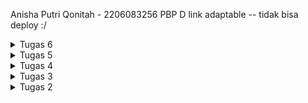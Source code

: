 Anisha Putri Qonitah - 2206083256
PBP D
link adaptable -- tidak bisa deploy :/

<details>
<summary> Tugas 6 </summary>

### Perbedaan Antara Asynchronous Programming dan Synchronous Programming:

1. Synchronous Programming:
   - Pada pemrograman synchronous, tugas-tugas dieksekusi secara berurutan, satu per satu.
   - Program akan menunggu tugas saat ini selesai sebelum melanjutkan ke tugas berikutnya.
   - Jika suatu tugas membutuhkan waktu yang lama (misalnya, mengunduh file besar), itu dapat menghentikan seluruh program.

2. Asynchronous Programming:
   - Dalam pemrograman asynchronous, tugas-tugas dapat dieksekusi secara bersamaan tanpa harus menunggu tugas sebelumnya selesai.
   - Tugas yang membutuhkan waktu, seperti operasi jaringan atau operasi I/O (input/output), dapat berjalan di latar belakang tanpa menghentikan program utama.
   - Ini sangat bermanfaat dalam pengembangan web karena memungkinkan aplikasi berinteraksi dengan server dan sumber daya eksternal tanpa menghalangi antarmuka pengguna.

## Paradigma Event-Driven Programming:

- Paradigma event-driven programming adalah pendekatan di mana program merespons kejadian (events) yang terjadi, seperti klik tombol, pengiriman permintaan HTTP, atau perubahan status.
- Contoh penerapannya dalam tugas ini adalah ketika Anda menggunakan AJAX untuk mengirim permintaan HTTP ke server, Anda menentukan fungsi yang akan dipanggil ketika respons diterima. Fungsi ini akan dijalankan saat respons tiba, mengikuti pola event-driven.

## Penerapan Asynchronous Programming pada AJAX:

- Dalam konteks AJAX (Asynchronous JavaScript and XML), asynchronous programming memungkinkan Anda untuk mengirim permintaan HTTP ke server dan melanjutkan eksekusi kode tanpa harus menunggu respons dari server. Anda menentukan callback yang akan dijalankan ketika respons tiba.

## Perbandingan Fetch API dan jQuery untuk AJAX:

1. Fetch API:
   - Fetch API adalah API bawaan dalam JavaScript yang memungkinkan Anda untuk mengirim permintaan HTTP asinkron secara sederhana dan kuat.
   - Ia mendukung promise, yang memudahkan penanganan respons dan kesalahan.
   - Ia lebih modern, lebih ringan, dan memungkinkan penggunaan terkini seperti async/await.

2. jQuery:
   - jQuery adalah perpustakaan JavaScript yang memudahkan pengembangan web, termasuk AJAX.
   - Ia memiliki sintaks yang lebih ringkas daripada Fetch API.
   - Namun, jQuery adalah perpustakaan yang lebih besar dan mungkin overkill jika Anda hanya memerlukan AJAX.

Penggunaan Fetch API lebih direkomendasikan karena ia adalah bagian dari JavaScript standar, lebih ringan, dan modern dengan dukungan promise. Ini lebih cocok untuk proyek-proyek baru dan memungkinkan praktik terbaik dalam pengembangan web.
Namun, dalam beberapa kasus, penggunaan jQuery mungkin tetap diperlukan jika Anda sudah memiliki kode yang menggunakan jQuery atau proyek lama yang masih bergantung pada perpustakaan ini.

## Jelaskan bagaimana cara kamu mengimplementasikan checklist di atas secara step-by-step (bukan hanya sekadar mengikuti tutorial).

### Ubahlah kode cards data item agar dapat mendukung AJAX GET & Lakukan pengambilan task menggunakan AJAX GET.
    Perbarui kode HTML untuk halaman utama (main.html) untuk menghilangkan item-item yang sebelumnya di-generate oleh template.
    Tambahkan wadah (container) untuk item-item yang akan diambil melalui AJAX.
    Implementasi ajax get di scripts sesuai dengan ketentuan

### Buatlah sebuah tombol yang membuka sebuah modal dengan form untuk menambahkan item.
    di main.html buat tombol baru di navigation bar dengan nama add product by AJAX
    buat modal form di main.html untuk menambahkan item baru
    buat fungsi add_product agar item baru muncul

### Buatlah fungsi view baru untuk menambahkan item baru ke dalam basis data.
    Import from django.views.decorators.csrf import csrf_exempt pada berkas views.py.
    Di view.py buat fungsi baru dengan nama add_produt_ajax
    Tambahkan dekorator @csrf_exempt di atas fungsi add_product_ajax
    
### Buatlah path /create-ajax/ yang mengarah ke fungsi view yang baru kamu buat & Hubungkan form yang telah kamu buat di dalam modal kamu ke path /create-ajax/.
    Buka berkas urls.py pada folder main dan import fungsi get_product_json serta add_product_ajax.
    Tambahkan path url kedua fungsi tersebut ke dalam urlpatterns.

### Lakukan refresh pada halaman utama secara asinkronus untuk menampilkan daftar item terbaru tanpa reload halaman utama secara keseluruhan.
    di main.html buat async function yaitu refreshProduct yang akan reload item

### Melakukan perintah collectstatic.
    Perintah ini bertujuan untuk mengumpulkan file static dari setiap aplikasi kamu ke dalam suatu folder yang dapat dengan mudah disajikan pada produksi.
    di cmd jalankan perindah pyhton manage.py collectstatic

### Melakukan deployment ke PaaS PBP Fasilkom UI dan sertakan tautan aplikasi pada file README.md.
    isi secret di github
    mengubah dokku_app_name sesuai ketentuan
    git commit push di cmd 


</details>

<details>
<summary> Tugas 5 </summary>

## Jelaskan manfaat dari setiap element selector dan kapan waktu yang tepat untuk menggunakannya.
### Universal Selector (*):
Manfaat: Selector ini memilih semua elemen dalam halaman.
Kapan Menggunakan: Anda harus sangat hati-hati saat menggunakan universal selector, karena dapat memengaruhi semua elemen di halaman. Sebaiknya hanya digunakan dalam kasus tertentu di mana Anda perlu mengatur beberapa properti CSS secara global.

### Type Selector (Elemen):
Manfaat: Selector ini memilih semua elemen dengan tipe yang cocok (misalnya, p untuk semua elemen paragraf).
Kapan Menggunakan: Cocok digunakan ketika Anda ingin mengatur gaya secara umum untuk tipe elemen tertentu di seluruh situs web.

### ID Selector (#id):
Manfaat: Selector ini memilih elemen berdasarkan ID yang unik.
Kapan Menggunakan: Berguna ketika Anda ingin mengatur gaya untuk elemen yang memiliki ID unik. Sebaiknya hanya digunakan satu kali per halaman karena ID harus unik.

### Class Selector (.class):
Manfaat: Selector ini memilih elemen berdasarkan kelas yang diberikan.
Kapan Menggunakan: Berguna ketika Anda ingin mengatur gaya untuk beberapa elemen yang memiliki kelas yang sama. Anda dapat menggunakannya berkali-kali pada halaman yang berbeda.

### Descendant Selector (Space):
Manfaat: Selector ini memilih elemen yang merupakan keturunan dari elemen lain, di mana elemen keturunan berada dalam elemen yang lebih tinggi dalam struktur dokumen.
Kapan Menggunakan: Berguna ketika Anda ingin mengatur gaya untuk elemen-elemen dalam konteks tertentu, misalnya, semua elemen p dalam elemen div.

### Child Selector (>):
Manfaat: Selector ini memilih elemen yang merupakan anak langsung dari elemen lain.
Kapan Menggunakan: Cocok ketika Anda ingin mengatur gaya untuk elemen yang langsung menjadi anak dari elemen lain, tanpa memperhatikan elemen-elemen lebih dalam dalam struktur.

### Adjacent Sibling Selector (+):
Manfaat: Selector ini memilih elemen yang merupakan saudara sejajar (sibling) dari elemen lain, yang memiliki elemen yang sama dengan elemen lain tersebut.
Kapan Menggunakan: Berguna ketika Anda ingin mengatur gaya untuk elemen yang berdekatan secara langsung dengan elemen lain yang memiliki elemen yang sama.

### General Sibling Selector (~):
Manfaat: Selector ini memilih elemen yang merupakan saudara sejajar (sibling) dari elemen lain yang memiliki elemen yang sama, tanpa memperhatikan posisi relatifnya.
Kapan Menggunakan: Sama seperti adjacent sibling selector, tetapi lebih fleksibel karena tidak harus berdekatan secara langsung.

## Jelaskan HTML5 Tag yang kamu ketahui.
HTML5 (Hypertext Markup Language versi 5) mempunyai banyak tag yang memungkinkan pengembang web untuk merinci struktur halaman web dengan lebih baik dan mengintegrasikan elemen-elemen modern ke dalam desain. Berikut 5 contoh tag:
<header>: Digunakan untuk mendefinisikan header atau bagian atas dari halaman web. Biasanya berisi elemen-elemen seperti judul, logo, dan navigasi.

<nav>: Mengelompokkan elemen-elemen navigasi, seperti menu, dalam satu blok. Ini membantu dalam membuat menu situs web.

<section>: Menggambarkan bagian dari halaman web yang memiliki tema atau konten yang terkait. Berguna untuk memecah konten menjadi bagian-bagian logis.

<article>: Digunakan untuk menandai sebuah artikel atau entitas yang mandiri dalam halaman web. Misalnya, sebuah berita atau posting blog yang dapat berdiri sendiri.

<aside>: Mengidentifikasi konten yang terkait dengan konten di sekitarnya dan biasanya ditempatkan di samping konten utama. Ini sering digunakan untuk iklan atau sidebar.

## Jelaskan perbedaan antara margin dan padding.
### Margin:
Margin adalah ruang di luar elemen, di antara elemen tersebut dan elemen-elemen sekitarnya.
Margin dapat digunakan untuk mengontrol jarak antara elemen dan elemen-elemen lain di sekitarnya atau batasan area elemen terhadap elemen-elemen lain.
Margin tidak memiliki latar belakang atau warna latar belakang dan tidak memengaruhi tampilan elemen itu sendiri.
Jika ada dua elemen dengan margin yang saling bersentuhan, marginnya akan digabungkan sehingga terbentuk margin tunggal di antara keduanya.

### Padding:
Padding adalah ruang di dalam elemen, di antara konten elemen dan tepi elemen itu sendiri.
Padding digunakan untuk mengontrol jarak antara konten elemen dan batasan elemen tersebut.
Padding memiliki latar belakang dan warna latar belakang yang sama dengan elemen itu sendiri, sehingga mempengaruhi tampilan elemen tersebut.
Padding tidak memengaruhi tata letak elemen-elemen sekitarnya, hanya memengaruhi konten di dalam elemen itu sendiri.

Perbedaan kunci antara margin dan padding adalah bahwa margin memengaruhi tata letak elemen di antara elemen-elemen sekitarnya, sedangkan padding memengaruhi tampilan elemen itu sendiri, khususnya pada bagian dalam elemen tersebut.

## Jelaskan perbedaan antara framework CSS Tailwind dan Bootstrap. Kapan sebaiknya kita menggunakan Bootstrap daripada Tailwind, dan sebaliknya?

### Bootstrap:
Memiliki komponen siap pakai.
Menggunakan banyak class CSS bawaan.
Menyediakan tema bawaan.
Cocok untuk pengembangan cepat atau jika tidak memiliki pengalaman dalam menulis CSS.

### Tailwind CSS:
Menggunakan pendekatan "utility-first."
Memungkinkan customisasi yang tinggi.
Tidak memiliki tema bawaan.
Cocok jika ingin kontrol tinggi terhadap desain atau ingin mengurangi ukuran file CSS.

Bootstrap cocok untuk proyek cepat dengan komponen siap pakai, sedangkan Tailwind cocok untuk proyek yang memerlukan desain yang sangat kustom atau jika memiliki pemahaman yang kuat tentang CSS.

## Jelaskan bagaimana cara kamu mengimplementasikan checklist di atas secara step-by-step (bukan hanya sekadar mengikuti tutorial).
### Kustomisasi desain pada templat HTML yang telah dibuat pada Tugas 4 dengan menggunakan CSS atau CSS framework (seperti Bootstrap, Tailwind, Bulma) dengan ketentuan sebagai berikut
### Kustomisasi halaman login, register, dan tambah inventori semenarik mungkin.
    Di base.html tambahkan meta name dan Bootstrap CSS dan juga JS.
    Tambahkan navigation bar menggunakan Bootstrap pada halaman main.html
    Tambahkan tombol edit di main.html
    Diatas main.html, login.html, edit_product.html, register.html masukan html tag style 
    Isi style dengan warna atau backgroud yang diinginkan

### Kustomisasi halaman daftar inventori menjadi lebih berwarna maupun menggunakan apporach lain seperti menggunakan Card.
    Dalam style ganti backgroud image menjadi gambar yang diinginkan
    Ganti warna tabel dan font
    Tambahkan navigation bar (Bootstrap)
    Pindahkan tombol logout dan add product ke dalam navigation bar

### Menjawab beberapa pertanyaan berikut pada README.md pada root folder (silakan modifikasi README.md yang telah kamu buat sebelumnya; tambahkan subjudul untuk setiap tugas).
    menulis jawaban di read.me dan rapihkan 

### Memberikan warna yang berbeda (teks atau background) pada baris terakhir dari item pada inventori anda menggunakan CSS.
    dalam style tambahkan .custom-row.last-row td dan pilih warna yang sesuai dengan keinginan kita
    dalam for loop product <tr class="custom-row{% if forloop.last %} last-row{% endif %}"> agar warna yang diubah adalah baris terakhir
    

### Melakukan add-commit-push ke GitHub.
</details>

<details>
<summary> Tugas 4 </summary>

## Apa itu Django UserCreationForm, dan jelaskan apa kelebihan dan kekurangannya?
    Django UserCreationForm adalah salah satu bentuk dari Django's built-in forms yang digunakan untuk membuat formulir pendaftaran pengguna. Form ini memudahkan pengembang web untuk membuat formulir pendaftaran pengguna dengan cepat dan mudah. UserCreationForm memerlukan input seperti username, password, dan konfirmasi password. Kelebihannya termasuk kemudahan penggunaan dan integrasi yang baik dengan sistem otentikasi Django, serta validasi bawaan yang membantu mencegah kesalahan saat pendaftaran pengguna. Kekurangannya adalah kemungkinan kurang fleksibel dalam hal desain, sehingga jika Anda memerlukan tampilan atau fitur pendaftaran yang sangat kustom, Anda mungkin perlu menyesuaikan lebih lanjut.

## Apa perbedaan antara autentikasi dan otorisasi dalam konteks Django, dan mengapa keduanya penting?
    Autentikasi adalah proses untuk mengidentifikasi pengguna, yaitu memverifikasi apakah seseorang adalah pengguna yang sah dan memberikan akses ke akun mereka. Django memiliki sistem otentikasi yang kuat yang memungkinkan pengguna untuk masuk ke akun mereka dengan menggunakan username dan password atau metode autentikasi lainnya seperti OAuth.

    Otorisasi adalah proses yang mengatur hak akses pengguna yang telah diautentikasi. Ini menentukan apa yang diizinkan atau tidak diizinkan oleh pengguna dalam aplikasi. Django memiliki sistem otorisasi yang memungkinkan pengembang untuk menentukan hak akses berdasarkan peran (roles) pengguna atau izin khusus.

    Keduanya penting dalam konteks Django karena autentikasi memungkinkan Anda untuk mengidentifikasi pengguna yang menggunakan aplikasi Anda, sementara otorisasi memastikan bahwa pengguna hanya dapat mengakses bagian dari aplikasi yang sesuai dengan peran dan izin mereka. Kombinasi keduanya adalah yang membuat aplikasi aman dan mengontrol akses.

## Apa itu cookies dalam konteks aplikasi web, dan bagaimana Django menggunakan cookies untuk mengelola data sesi pengguna?
    Cookies adalah potongan kecil data yang disimpan di sisi klien (browser pengguna) dan dikirim kembali ke server saat permintaan berikutnya. Dalam konteks aplikasi web, cookies digunakan untuk mengelola data sesi pengguna, menyimpan preferensi, atau melacak informasi lainnya yang dibutuhkan dalam beberapa permintaan HTTP berurutan.
    Django menggunakan cookies untuk mengelola sesi pengguna dengan cara yang aman. Ini sering dilakukan dengan menggunakan Django's session framework. Framework ini memungkinkan Anda untuk menyimpan data sesi pengguna di server, sementara cookie yang unik disematkan di sisi klien untuk mengidentifikasi sesi tersebut. Ini membantu menjaga data sesi yang aman, karena data sesi tidak disimpan di sisi klien.

## Apakah penggunaan cookies aman secara default dalam pengembangan web, atau apakah ada risiko potensial yang harus diwaspadai?
    Secara default, penggunaan cookies dalam pengembangan web relatif aman, terutama jika Anda mengikuti praktik terbaik untuk menghindari kerentanan keamanan. Namun, ada beberapa risiko potensial yang perlu diwaspadai:
    Session hijacking: Meskipun Django session framework aman, jika cookies diambil oleh pihak yang tidak sah, mereka dapat mengakses sesi pengguna.
    Cross-Site Scripting (XSS): Jika aplikasi Anda rentan terhadap serangan XSS, penyerang dapat mencuri cookies pengguna.
    Data sensitif: Jika Anda menyimpan data sensitif dalam cookies, risiko keamanan meningkat.
    Untuk mengurangi risiko ini, pastikan untuk mengimplementasikan praktik keamanan seperti mengaktifkan HTTPS, menjalankan validasi di server, dan menghindari penyimpanan data sensitif di cookies. Django sendiri memiliki beberapa perlindungan bawaan untuk mengatasi beberapa risiko ini, tetapi perlu dilakukan penyesuaian tambahan sesuai dengan kebutuhan proyek Anda.

## Jelaskan bagaimana cara kamu mengimplementasikan checklist di atas secara step-by-step (bukan hanya sekadar mengikuti tutorial).
### Mengimplementasikan fungsi registrasi, login, dan logout untuk memungkinkan pengguna untuk mengakses aplikasi sebelumnya dengan lancar.
        jalankan virtual environment
        di view.py buat fungsi register, login, logout 
        import fungsi dan tambahkan path url ke urlpatterns di urls.py
        tambahkan kode login required di atas fungsi show_main

### Membuat dua akun pengguna dengan masing-masing tiga dummy data menggunakan model yang telah dibuat pada aplikasi sebelumnya untuk setiap akun di lokal.
        import kode untuk fungsi
        runserver, buka web browser localhost
        registrasi akun, lalu buat 3 item baru
        logout dan membuat akun baru dan tambahkan 3 item baru

### Menghubungkan model Item dengan User.
        import model 
        di models.py tambahkan user di item
        di views.py ubah kode create_product dengan menambah request user
        tambahkan request name di context show_main
        migrasi model
        runserver untuk melihat hasilnya

### Menampilkan detail informasi pengguna yang sedang logged in seperti username dan menerapkan cookies seperti last login pada halaman utama aplikasi.
        mengubah fungsi login dan logout dengan menambahkan informasi cookie last_login 
        menambahkan last_login ke dalam context show_main
        menambahkan kata kata last login ke dalam main.html

### Mengimplementasi Bonus
        membuat fungsi add, decrement dan remove product dalam view.py
        import fungsi, tambahkan path ke urlpatterns
        tambahkan button di main.html

### Melakukan add-commit-push ke GitHub.

</details>

<details>
<summary> Tugas 3 </summary>

## Apa perbedaan antara form POST dan form GET dalam Django?
    Form POST: Ketika mengirimkan formulir dengan metode POST dalam Django, data yang dikirimkan tidak ditampilkan di URL. Data tersebut dikirim sebagai bagian dari tubuh permintaan HTTP, yang tidak terlihat oleh pengguna. Form POST biasanya digunakan untuk mengirim data yang sensitif atau besar, seperti kata sandi atau file.

    Form GET: Dalam form GET, data yang dikirim ditambahkan ke URL sebagai parameter query string. Ini membuat data tersebut dapat dilihat oleh pengguna dan tersimpan dalam riwayat web browser. Form GET biasanya digunakan untuk permintaan yang bersifat idempoten (tidak mengubah data di server) dan ketika ingin data tersebut dapat dibagikan atau disimpan dalam bookmark.

## Apa perbedaan utama antara XML, JSON, dan HTML dalam konteks pengiriman data?
    XML (eXtensible Markup Language): XML adalah bahasa markup yang digunakan untuk mengatur dan mengirimkan data terstruktur. Ini sering digunakan dalam pertukaran data antara sistem yang berbeda dan mendukung validasi dengan skema. XML berfokus pada struktur hierarki dan umumnya lebih berat dalam hal sintaksis.

    JSON (JavaScript Object Notation): JSON adalah format pertukaran data yang ringkas dan mudah dibaca oleh mesin dan manusia. Ini berfokus pada objek dan array, membuatnya ideal untuk pertukaran data dalam bahasa pemrograman. JSON sering digunakan dalam aplikasi web modern karena ringkas dan efisien.

    HTML (Hypertext Markup Language): HTML adalah bahasa markup yang digunakan untuk membuat halaman web. Ini berfokus pada presentasi dan struktur tampilan. Meskipun tidak dirancang untuk pertukaran data, HTML sering digunakan untuk menampilkan data dalam tampilan web.

## Mengapa JSON sering digunakan dalam pertukaran data antara aplikasi web modern?
    JSON ringkas dan mudah dibaca, membuatnya efisien dalam pengiriman data melalui jaringan.
    Dukungan yang luas dalam berbagai bahasa pemrograman membuatnya mudah diimplementasikan dalam berbagai teknologi web.
    JSON mendukung struktur data berbasis objek dan array, yang sesuai dengan cara modern aplikasi web menyusun dan mengelola data.
    JSON mendukung tipe data umum seperti string, angka, boolean, objek, dan array, sehingga cocok untuk berbagai jenis data.
    JSON mendukung data terstruktur dan fleksibel tanpa memerlukan skema yang kaku, memudahkan pengembangan dan evolusi aplikasi.

## Jelaskan bagaimana cara kamu mengimplementasikan checklist di atas secara step-by-step (bukan hanya sekadar mengikuti tutorial).
### Membuat input form untuk menambahkan objek model pada app sebelumnya.
        membuat forms.py untuk menerima data item baru
        import Itemform ke views.py dan buat fungsi baru (create_product) 
### Tambahkan 5 fungsi views untuk melihat objek yang sudah ditambahkan dalam format HTML, XML, JSON, XML by ID, dan JSON by ID.
        mengimport httpresponse dan serializers kedalam views.py
        membuat fungsi dengan parameter request yang menyimpan hasil query dari seluruh data yang ada pada Item
        buat semua fungsi untuk HTML, XML, JSON, XML by ID, dan JSON by ID.
### Membuat routing URL untuk masing-masing views yang telah ditambahkan pada poin 2.
        import fungsi tadi ke urls.py
        tambahkan path url ke urlpatterns
        cek project dengan runserver dan buka localhost 
### Melakukan add-commit-push ke GitHub.
### Menambahkan pesan "Kamu menyimpan X item pada aplikasi ini" (dengan X adalah jumlah data item yang tersimpan pada aplikasi) dan menampilkannya di atas tabel data
        dalam views.py show_main buat variabel baru dengan nama item yang menyimpan nilai jumlah semua item dengan cara item.object.count
        dalam main.html tambahkan {{item}} dan kata-katanya

## Mengakses kelima URL di poin 2 menggunakan Postman, membuat screenshot dari hasil akses URL pada Postman, dan menambahkannya ke dalam README.md.
### HTML
 ![gambar postman HTML](https://github.com/anishaputriq/shop-inventory/blob/main/gambar%20postman/HTML.png)
### XML
 ![gambar postman XML](https://github.com/anishaputriq/shop-inventory/blob/main/gambar%20postman/XML.png)
### JSON
 ![gambar postman JSON](https://github.com/anishaputriq/shop-inventory/blob/main/gambar%20postman/JSON.png)
### XML BY ID
 ![gambar postman XML BY ID](https://github.com/anishaputriq/shop-inventory/blob/main/gambar%20postman/XML%20ID.png)
### JSON BY ID
 ![gambar postman JSON BY ID](https://github.com/anishaputriq/shop-inventory/blob/main/gambar%20postman/JSON%20ID.png)


</details>

<details>
<summary> Tugas 2 </summary>

## Jelaskan bagaimana cara kamu mengimplementasikan checklist di atas secara step-by-step (bukan hanya sekadar mengikuti tutorial).
### Membuat sebuah proyek Django baru.
    buat direktori baru dan hubungkan dengan repositori
    buka cmd dan jalankan django-admin startproject shopping-inventory .

### Membuat aplikasi dengan nama main pada proyek tersebut.
    aktifkan virtual environment
    di cmd jalankan python manage.py startapp main

### Melakukan routing pada proyek agar dapat menjalankan aplikasi main.
    buka berkas urls.py di direktori main
    Tambahkan path untuk aplikasi 'main' dalam urlpatterns

### Membuat model pada aplikasi main dengan nama Item dan memiliki atribut wajib sebagai berikut.
    name sebagai nama item dengan tipe CharField.
    amount sebagai jumlah item dengan tipe IntegerField.
    description sebagai deskripsi item dengan tipe TextField.
    dalam models.py bikin class dengan nama Item dan bikin atribut diatas dengan tipe seperti ketentuan

### Membuat sebuah fungsi pada views.py untuk dikembalikan ke dalam sebuah template HTML yang menampilkan nama aplikasi serta nama dan kelas kamu.
    buka view.py di direktori main
    tambahkan fungsi dictionary yang mengembalikan template HTML yang menampilkan nama 

### Membuat sebuah routing pada urls.py aplikasi main untuk memetakan fungsi yang telah dibuat pada views.py
    buka urls.py di direktori main
    tambahkan path untuk fungsi yang telah dibuat di views.py

### Melakukan deployment ke Adaptable terhadap aplikasi yang sudah dibuat sehingga nantinya dapat diakses oleh teman-temanmu melalui Internet.
    buka site adaptable, connect dengan git hub dan pilih repo yang dibuat dan deploy dengan python template!

### Membuat sebuah README.md
        di dalam direktori buat file README.md dan tulis jangan lupa di commit push

## Buatlah bagan yang berisi request client ke web aplikasi berbasis Django beserta responnya dan jelaskan pada bagan tersebut kaitan antara urls.py, views.py, models.py, dan berkas html.
    ![gambar bagan](https://github.com/anishaputriq/shop-inventory/blob/e3529d0b2f349cdaf59896699462609fb1181479/bagan%20.png)
    urls.py mengatur bagaimana URL akan di-mapping ke view yang spesifik.
    views.py berisi view yang mengatur logika aplikasi dan berkomunikasi dengan model jika perlu. View ini mengembalikan respons berdasarkan permintaan yang diterimanya.
    models.py mendefinisikan struktur basis data dan kelas-kelas model yang dapat digunakan oleh aplikasi Anda. View dapat menggunakan model ini untuk berinteraksi dengan basis data.
    Berkas HTML digunakan untuk merender tampilan yang akan ditampilkan kepada pengguna, dan views dapat mengirimkan data yang diperlukan ke berkas HTML ini untuk disajikan kepada pengguna.

    alur umumnya adalah sebagai berikut:
    Pengguna membuat permintaan melalui URL yang didefinisikan di urls.py.
    urls.py akan mengarahkan permintaan tersebut ke view yang sesuai di views.py.
    View di views.py akan mengambil data dari model (jika diperlukan) dan menghasilkan respons.
    Respons yang dihasilkan akan ditampilkan kepada pengguna melalui berkas HTML yang sesuai.

## Jelaskan mengapa kita menggunakan virtual environment? Apakah kita tetap dapat membuat aplikasi web berbasis Django tanpa menggunakan virtual environment?
    Kita dapat membuat aplikasi web berbasis Django tanpa menggunakan virtual environment, tetapu sangat disarankan untuk menggunakan venv untuk mengelola dependensi proyek secara efisien, meminimalkan potensi konflik, mengurangi risiko menyebabkan masalah di lingkungan Python global, pemeliharaan virtual environment lebih mudah, dan membuat proyek lebih mudah dikelola dan dipelihara.

## Jelaskan apakah itu MVC, MVT, MVVM dan perbedaan dari ketiganya.
    MVC, MVT, dan MVVM adalah pola arsitektur perangkat lunak yang digunakan dalam pengembangan aplikasi berbasis web dan aplikasi perangkat lunak pada umumnya.

    Pengertian:
    MVC (Model-View-Controller): Ini adalah pola arsitektur yang memisahkan aplikasi menjadi tiga komponen utama: Model (untuk data dan logika bisnis), View (untuk tampilan), dan Controller (untuk mengontrol aliran aplikasi).
    MVT (Model-View-Template): Digunakan terutama dalam kerangka kerja web Django, MVT menggantikan Controller dalam MVC dengan komponen View yang mengelola tampilan dan Template yang mengontrol tampilan HTML.
    MVVM (Model-View-ViewModel): MVVM adalah pola arsitektur yang umumnya digunakan dalam pengembangan aplikasi berbasis klien modern. Ini memiliki Model (untuk data dan logika bisnis), View (untuk tampilan), dan ViewModel (untuk mengelola tampilan dan presentasi data, bertindak sebagai perantara antara Model dan View).

    Perbedaan: 
    MVC menggunakan Controller sebagai perantara antara Model dan View, sementara MVT menggunakan View langsung untuk berkomunikasi dengan Model. Dalam MVT, Controller digantikan oleh View dan Template.
    MVVM memiliki komponen ViewModel yang khusus untuk mengelola tampilan dan presentasi data. Ini memisahkan tugas Controller dan View dalam pengembangan.
    MVC dan MVT lebih umum digunakan dalam pengembangan aplikasi web berbasis server, sedangkan MVVM sering digunakan dalam pengembangan aplikasi berbasis klien (seperti aplikasi desktop atau aplikasi seluler).
    MVT khusus digunakan dalam kerangka kerja web Django.

</details>
